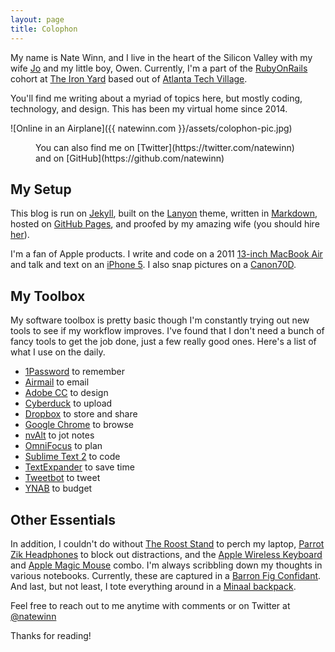```yaml
---
layout: page
title: Colophon
---
```


My name is Nate Winn, and I live in the heart of the Silicon Valley with my wife [Jo](http://twitter.com/jo_winn) and my little boy, Owen. Currently, I'm a part of the [RubyOnRails](http://rubyonrails.org/) cohort at [The Iron Yard](http://theironyard.com/) based out of [Atlanta Tech Village](http://atlantatechvillage.com/).

You'll find me writing about a myriad of topics here, but mostly coding, technology, and design. This has been my virtual home since 2014.

<img>![Online in an Airplane]({{ natewinn.com }}/assets/colophon-pic.jpg)</img>
<figure><figcaption>You can also find me on [Twitter](https://twitter.com/natewinn) and on [GitHub](https://github.com/natewinn)</figcaption></figure>

## My Setup
This blog is run on [Jekyll](http://jekyllrb.com/), built on the [Lanyon](https://github.com/poole/lanyon) theme, written in [Markdown](http://daringfireball.net/projects/markdown/), hosted on [GitHub Pages](https://pages.github.com/), and proofed by my amazing wife (you should hire [her](http://www.fiverr.com/jowinn/proofread-and-edit-your-document)).

I'm a fan of Apple products. I write and code on a 2011 [13-inch MacBook Air](https://www.apple.com/macbook-air/) and talk and text on an [iPhone 5](https://www.apple.com/iphone/). I also snap pictures on a [Canon70D](http://www.amazon.com/Canon-20-2-Digital-Camera-Pixel/dp/B00DMS0GTC). 

## My Toolbox
My software toolbox is pretty basic though I'm constantly trying out new tools to see if my workflow improves. I've found that I don't need a bunch of fancy tools to get the job done, just a few really good ones. Here's a list of what I use on the daily.	

* [1Password](https://agilebits.com/onepassword) to remember
* [Airmail](http://airmailapp.com/) to email
* [Adobe CC](http://www.adobe.com/products/creativecloud.html) to design
* [Cyberduck](http://cyberduck.io/?l=en) to upload
* [Dropbox](https://db.tt/l0Vpv4R) to store and share
* [Google Chrome](https://www.google.com/intl/en_US/chrome/browser/) to browse
* [nvAlt](http://brettterpstra.com/projects/nvalt/) to jot notes
* [OmniFocus](http://www.omnigroup.com/omnifocus/) to plan
* [Sublime Text 2](http://www.sublimetext.com/) to code
* [TextExpander](https://smilesoftware.com/TextExpander/index.html) to save time
* [Tweetbot](http://tapbots.com/software/tweetbot/mac/) to tweet
* [YNAB](http://ynab.referralcandy.com/5KWFLW8) to budget

## Other Essentials
In addition, I couldn't do without [The Roost Stand](http://www.therooststand.com/) to perch my laptop, [Parrot Zik Headphones](http://www.amazon.com/Parrot-Wireless-Cancelling-Headphones-Control/dp/B0081TH24O) to block out distractions, and the [Apple Wireless Keyboard](https://www.apple.com/keyboard/) and [Apple Magic Mouse](https://www.apple.com/magicmouse/) combo. I'm always scribbling down my thoughts in various notebooks. Currently, these are captured in a [Barron Fig Confidant](http://www.baronfig.com/). And last, but not least, I tote everything around in a [Minaal backpack](http://www.minaal.com/). 

Feel free to reach out to me anytime with comments or on Twitter at [@natewinn](https://twitter.com/natewinn)

Thanks for reading!